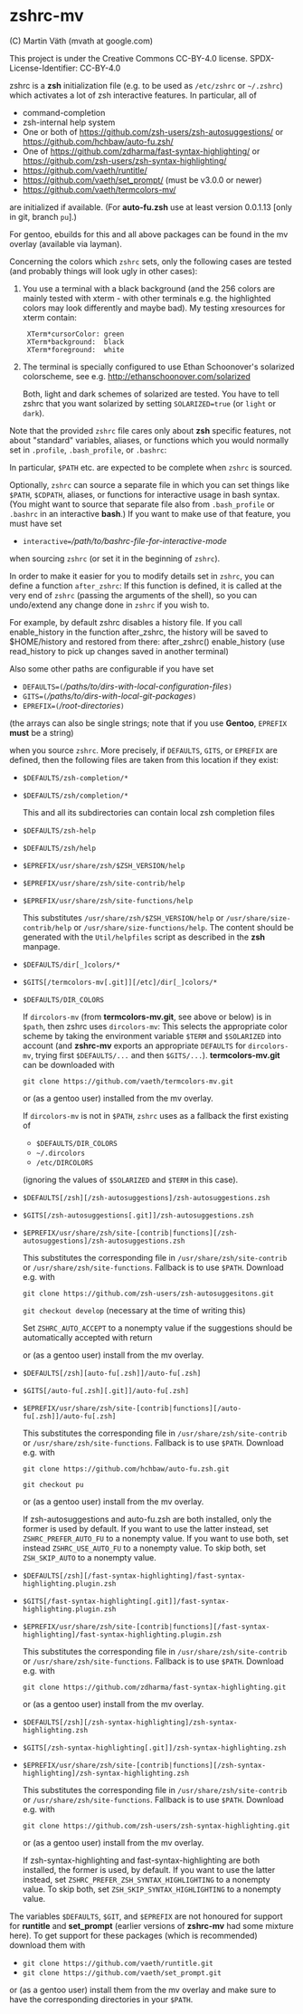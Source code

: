 # zshrc-mv

(C) Martin Väth (mvath at google.com)

This project is under the Creative Commons CC-BY-4.0 license.
SPDX-License-Identifier: CC-BY-4.0

zshrc is a __zsh__ initialization file (e.g. to be used as `/etc/zshrc` or
`~/.zshrc`) which activates a lot of zsh interactive features.
In particular, all of

- command-completion
- zsh-internal help system
- One or both of https://github.com/zsh-users/zsh-autosuggestions/
  or https://github.com/hchbaw/auto-fu.zsh/
- One of https://github.com/zdharma/fast-syntax-highlighting/
  or https://github.com/zsh-users/zsh-syntax-highlighting/
- https://github.com/vaeth/runtitle/
- https://github.com/vaeth/set_prompt/  (must be v3.0.0 or newer)
- https://github.com/vaeth/termcolors-mv/

are initialized if available.
(For __auto-fu.zsh__ use at least version 0.0.1.13 [only in git, branch `pu`].)

For gentoo, ebuilds for this and all above packages can be found
in the mv overlay (available via layman).

Concerning the colors which `zshrc` sets, only the following cases are tested
(and probably things will look ugly in other cases):
1. You use a terminal with a black background (and the 256 colors are mainly
   tested with xterm - with other terminals e.g. the highlighted colors
   may look differently and maybe bad).
   My testing xresources for xterm contain:
   ```
	XTerm*cursorColor: green
	XTerm*background:  black
	XTerm*foreground:  white
   ```
2. The terminal is specially configured to use
   Ethan Schoonover's solarized colorscheme, see e.g.
   http://ethanschoonover.com/solarized

   Both, light and dark schemes of solarized are tested.
   You have to tell zshrc that you want solarized by setting
   `SOLARIZED=true` (or `light` or `dark`).

Note that the provided `zshrc` file cares only about __zsh__ specific features,
not about "standard" variables, aliases, or functions which you would
normally set in `.profile`, `.bash_profile`, or `.bashrc`:

In particular, `$PATH` etc. are expected to be complete when `zshrc` is
sourced.

Optionally, `zshrc` can source a separate file in which you can set things
like `$PATH`, `$CDPATH`, aliases, or functions for interactive usage in
bash syntax. (You might want to source that separate file also from
`.bash_profile` or `.bashrc` in an interactive __bash__.)
If you want to make use of that feature, you must have set
-	`interactive=`_/path/to/bashrc-file-for-interactive-mode_

when sourcing `zshrc` (or set it in the beginning of `zshrc`).

In order to make it easier for you to modify details set in `zshrc`,
you can define a function `after_zshrc`: If this function is defined,
it is called at the very end of `zshrc` (passing the arguments of the shell),
so you can undo/extend any change done in `zshrc` if you wish to.

For example, by default zshrc disables a history file.
If you call enable_history in the function after_zshrc,
the history will be saved to $HOME/history and restored from there:
after_zshrc() enable_history
(use read_history to pick up changes saved in another terminal)

Also some other paths are configurable if you have set

-	`DEFAULTS=(`_/paths/to/dirs-with-local-configuration-files_`)`
-	`GITS=(`_/paths/to/dirs-with-local-git-packages_`)`
-	`EPREFIX=(`_/root-directories_`)`

(the arrays can also be single strings; note that if you use __Gentoo__,
`EPREFIX` __must__ be a string)

when you source `zshrc`. More precisely, if `DEFAULTS`, `GITS`, or `EPREFIX`
are defined, then the following files are taken from this location if
they exist:

-	`$DEFAULTS/zsh-completion/*`
-	`$DEFAULTS/zsh/completion/*`

	This and all its subdirectories can contain local zsh completion files

-	`$DEFAULTS/zsh-help`
-	`$DEFAULTS/zsh/help`
-	`$EPREFIX/usr/share/zsh/$ZSH_VERSION/help`
-	`$EPREFIX/usr/share/zsh/site-contrib/help`
-	`$EPREFIX/usr/share/zsh/site-functions/help`

	This substitutes `/usr/share/zsh/$ZSH_VERSION/help` or
	`/usr/share/size-contrib/help` or `/usr/share/size-functions/help`.
	The content should be generated with the `Util/helpfiles` script
	as described in the __zsh__ manpage.

-	`$DEFAULTS/dir[_]colors/*`
-	`$GITS[/termcolors-mv[.git]][/etc]/dir[_]colors/*`
-	`$DEFAULTS/DIR_COLORS`

	If `dircolors-mv` (from __termcolors-mv.git__, see above or below)
	is in `$path`, then zshrc uses `dircolors-mv`:
	This selects the appropriate color scheme by taking the environment
	variable `$TERM` and `$SOLARIZED` into account (and __zshrc-mv__
	exports an appropriate `DEFAULTS` for `dircolors-mv`, trying first
	`$DEFAULTS/...` and then `$GITS/...`).
	__termcolors-mv.git__ can be downloaded with

	`git clone https://github.com/vaeth/termcolors-mv.git`

	or (as a gentoo user) installed from the mv overlay.

	If `dircolors-mv` is not in `$PATH`, `zshrc` uses as a fallback the
	first existing of
	* `$DEFAULTS/DIR_COLORS`
	* `~/.dircolors`
	* `/etc/DIRCOLORS`

	(ignoring the values of `$SOLARIZED` and `$TERM` in this case).

-	`$DEFAULTS[/zsh][/zsh-autosuggestions]/zsh-autosuggestions.zsh`
-	`$GITS[/zsh-autosuggestions[.git]]/zsh-autosuggestions.zsh`
-	`$EPREFIX/usr/share/zsh/site-[contrib|functions][/zsh-autosuggestions]/zsh-autosuggestions.zsh`

	This substitutes the corresponding file in
	`/usr/share/zsh/site-contrib` or `/usr/share/zsh/site-functions`.
	Fallback is to use `$PATH`. Download e.g. with

	`git clone https://github.com/zsh-users/zsh-autosuggesitons.git`

	`git checkout develop` (necessary at the time of writing this)

	Set `ZSHRC_AUTO_ACCEPT` to a nonempty value if the suggestions should be
	automatically accepted with return

	or (as a gentoo user) install from the mv overlay.

-	`$DEFAULTS[/zsh][auto-fu[.zsh]]/auto-fu[.zsh]`
-	`$GITS[/auto-fu[.zsh][.git]]/auto-fu[.zsh]`
-	`$EPREFIX/usr/share/zsh/site-[contrib|functions][/auto-fu[.zsh]]/auto-fu[.zsh]`

	This substitutes the corresponding file in
	`/usr/share/zsh/site-contrib` or `/usr/share/zsh/site-functions`.
	Fallback is to use `$PATH`. Download e.g. with

	`git clone https://github.com/hchbaw/auto-fu.zsh.git`

	`git checkout pu`

	or (as a gentoo user) install from the mv overlay.

    If zsh-autosuggestions and auto-fu.zsh are both installed, only the former
    is used by default. If you want to use the latter instead, set
	`ZSHRC_PREFER_AUTO_FU` to a nonempty value. If you want to use both, set
	instead `ZSHRC_USE_AUTO_FU` to a nonempty value.
	To skip both, set `ZSH_SKIP_AUTO` to a nonempty value.

-	`$DEFAULTS[/zsh][/fast-syntax-highlighting]/fast-syntax-highlighting.plugin.zsh`
-	`$GITS[/fast-syntax-highlighting[.git]]/fast-syntax-highlighting.plugin.zsh`
-	`$EPREFIX/usr/share/zsh/site-[contrib|functions][/fast-syntax-highlighting]/fast-syntax-highlighting.plugin.zsh`

	This substitutes the corresponding file in
	`/usr/share/zsh/site-contrib` or `/usr/share/zsh/site-functions`.
	Fallback is to use `$PATH`. Download e.g. with

	`git clone https://github.com/zdharma/fast-syntax-highlighting.git`

	or (as a gentoo user) install from the mv overlay.

-	`$DEFAULTS[/zsh][/zsh-syntax-highlighting]/zsh-syntax-highlighting.zsh`
-	`$GITS[/zsh-syntax-highlighting[.git]]/zsh-syntax-highlighting.zsh`
-	`$EPREFIX/usr/share/zsh/site-[contrib|functions][/zsh-syntax-highlighting]/zsh-syntax-highlighting.zsh`

	This substitutes the corresponding file in
	`/usr/share/zsh/site-contrib` or `/usr/share/zsh/site-functions`.
	Fallback is to use `$PATH`. Download e.g. with

	`git clone https://github.com/zsh-users/zsh-syntax-highlighting.git`

	or (as a gentoo user) install from the mv overlay.

	If zsh-syntax-highlighting and fast-syntax-highlighting are both installed,
	the former is used, by default. If you want to use the latter instead, set
	`ZSHRC_PREFER_ZSH_SYNTAX_HIGHLIGHTING` to a nonempty value.
	To skip both, set `ZSH_SKIP_SYNTAX_HIGHLIGHTING` to a nonempty value.

The variables `$DEFAULTS`, `$GIT`, and `$EPREFIX` are not honoured for support
for __runtitle__ and __set_prompt__ (earlier versions of __zshrc-mv__ had some
mixture here). To get support for these packages (which is recommended)
download them with

-	`git clone https://github.com/vaeth/runtitle.git`
-	`git clone https://github.com/vaeth/set_prompt.git`

or (as a gentoo user) install them from the mv overlay
and make sure to have the corresponding directories in your `$PATH`.
